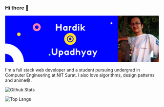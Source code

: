 ### Hi there 👋

<!--
**Simply-divine/Simply-divine** is a ✨ _special_ ✨ repository because its `README.md` (this file) appears on your GitHub profile.

Here are some ideas to get you started:

- 🔭 I’m currently working on ...
- 🌱 I’m currently learning ...
- 👯 I’m looking to collaborate on ...
- 🤔 I’m looking for help with ...
- 💬 Ask me about ...
- 📫 How to reach me: ...
- 😄 Pronouns: ...
- ⚡ Fun fact: ...
-->

[![banner](https://github.com/Simply-divine/Simply-divine/blob/main/banner.png)]()

I'm a full stack web developer and a student pursuing undergrad in Computer Engineering at NIT Surat. I also love algorithms, design patterns and anime😄.

![Github Stats](https://github-readme-stats.vercel.app/api/?username=Simply-divine&count_private=true&theme=tokyonight&showicons=true)

![Top Langs](https://github-readme-stats.vercel.app/api/top-langs/?username=Simply-divine&layout=compact)
